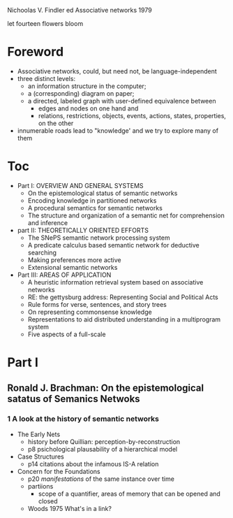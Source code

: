 Nichoolas V. Findler ed
Associative networks
1979

let fourteen flowers bloom

# Foreword

* Associative networks, could, but need not, be language-independent
* three distinct levels:
  * an information structure in the computer;
  * a (corresponding) diagram on paper;
  * a directed, labeled graph with user-defined equivalence between
    * edges and nodes on one hand and
    * relations, restrictions, objects, events, actions, states,
     properties, on the other
* innumerable roads lead to "knowledge' and we try to explore many of them

# Toc

* Part I: OVERVIEW AND GENERAL SYSTEMS
  * On the epistemological status of semantic networks
  * Encoding knowledge in partitioned networks
  * A procedural semantics for semantic networks
  * The structure and organization of 
    a semantic net for comprehension and inference
* part II: THEORETICALLY ORIENTED EFFORTS
  * The SNePS semantic network processing system
  * A predicate calculus based semantic network for deductive searching
  * Making preferences more active
  * Extensional semantic networks
* Part III: AREAS OF APPLICATION
  * A heuristic information retrieval system based on associative networks
  * RE: the gettysburg address: Representing Social and Political Acts
  * Rule forms for verse, sentences, and story trees
  * On representing commonsense knowledge
  * Representations to aid distributed understanding in a multiprogram system
  * Five aspects of a full-scale

# Part I

## Ronald J. Brachman: On the epistemological satatus of Semanics Netwoks

### 1 A look at the history of semantic networks

* The Early Nets
  * history before Quillian: perception-by-reconstruction
  * p8 psichological plausability of a hierarchical model
* Case Structures
  * p14 citations about the infamous IS-A relation
* Concern for the Foundations
  * p20 _manifestations_ of the same instance over time
  * partiions
    * scope of a quantifier, areas of memory that can be opened and closed
  * Woods 1975 What's in a link?
